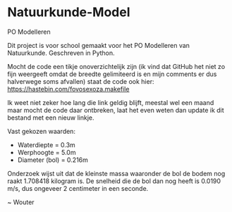 # Natuurkunde-Model
PO Modelleren

Dit project is voor school gemaakt voor het PO Modelleren van Natuurkunde.
Geschreven in Python.

Mocht de code een tikje onoverzichtelijk zijn (ik vind dat GitHub het niet zo fijn weergeeft omdat de breedte gelimiteerd is en mijn comments er dus halverwege soms afvallen) staat de code ook hier: https://hastebin.com/fovosexoza.makefile

Ik weet niet zeker hoe lang die link geldig blijft, meestal wel een maand maar mocht de code daar ontbreken, laat het even weten dan update ik dit bestand met een nieuw linkje.
 
Vast gekozen waarden:
- Waterdiepte = 0.3m
- Werphoogte = 5.0m
- Diameter (bol) = 0.216m
 
Onderzoek wijst uit dat de kleinste massa waaronder de bol de bodem nog raakt 1.708418 kilogram is.
De snelheid die de bol dan nog heeft is 0.0190 m/s, dus ongeveer 2 centimeter in een seconde.
 
 ~ Wouter
